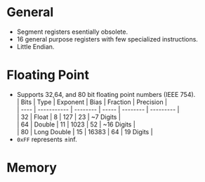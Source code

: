 <!--
  Author: NE- https://github.com/NE-
  Date: 2022 July 11
  Purpose: General notes for the 6502
-->

# General
- Segment registers esentially obsolete.
- 16 general purpose registers with few specialized instructions.
- Little Endian.

# Floating Point
- Supports 32,64, and 80 bit floating point numbers (IEEE 754).  
 | Bits | Type        | Exponent | Bias  | Fraction | Precision  |  
 | ---- | ----------- | -------- | ----- | -------- | ---------  |  
 | 32   | Float       | 8        | 127   | 23       | ~7 Digits  |  
 | 64   | Double      | 11       | 1023  | 52       | ~16 Digits |  
 | 80   | Long Double | 15       | 16383 | 64       | 19 Digits  |  
- `0xFF` represents ±inf.

# Memory